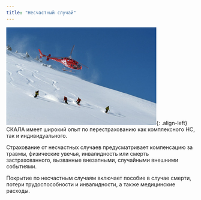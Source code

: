 ```yaml
---
title: "Несчастный случай"
---
```


![image-left](/assets/images/reinsurance/accident.jpg){: .align-left}
СКАЛА имеет широкий опыт по перестрахованию как комплексного НС, так и индивидуального. 

Страхование от несчастных случаев предусматривает компенсацию за травмы, физические увечья, инвалидность или смерть застрахованного, вызванные внезапными, случайными внешними событиями. 

Покрытие по несчастным случаям включает пособие в случае смерти, потери трудоспособности и инвалидности, а также медицинские расходы. 


